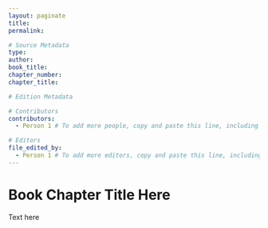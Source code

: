 ```yaml
---
layout: paginate
title:
permalink: 

# Source Metadata
type: 
author: 
book_title:
chapter_number: 
chapter_title: 

# Edition Metadata

# Contributors
contributors: 
  - Person 1 # To add more people, copy and paste this line, including the 2 spaces at the beginning of the line. To list none, delete this line.

# Editors
file_edited_by: 
  - Person 1 # To add more editors, copy and paste this line, including the 2 spaces at the beginning of the line. If there are none, or to use the editor(s) listed in _config.yml, delete this line.
---
```


# Book Chapter Title Here

Text here